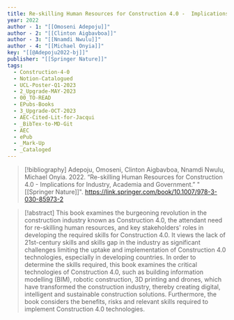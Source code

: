 ```yaml
---
title: Re-skilling Human Resources for Construction 4.0 -  Implications for Industry, Academia and Government
year: 2022
author - 1: "[[Omoseni Adepoju]]"
author - 2: "[[Clinton Aigbavboa]]"
author - 3: "[[Nnamdi Nwulu]]"
author - 4: "[[Michael Onyia]]"
key: "[[@Adepoju2022-bj]]"
publisher: "[[Springer Nature]]"
tags:
  - Construction-4-0
  - Notion-Catalogued
  - UCL-Poster-Q1-2023
  - 2_Upgrade-MAY-2023
  - 00_TO-READ
  - EPubs-Books
  - 3_Upgrade-OCT-2023
  - AEC-Cited-Lit-for-Jacqui
  - _BibTex-to-MD-Git
  - AEC
  - ePub
  - _Mark-Up
  - _Cataloged
---
```


> [!bibliography]
> Adepoju, Omoseni, Clinton Aigbavboa, Nnamdi Nwulu, Michael Onyia. 2022. “Re-skilling Human Resources for Construction 4.0 -  Implications for Industry, Academia and Government.” "[[Springer Nature]]". https://link.springer.com/book/10.1007/978-3-030-85973-2

> [!abstract]
> This book examines the burgeoning revolution in the construction industry known as Construction 4.0, the attendant need for re-skilling human resources, and key stakeholders' roles in developing the required skills for Construction 4.0. It views the lack of 21st-century skills and skills gap in the industry as significant challenges limiting the uptake and implementation of Construction 4.0 technologies, especially in developing countries. In order to determine the skills required, this book examines the critical technologies of Construction 4.0, such as building information modelling (BIM), robotic construction, 3D printing and drones, which have transformed the construction industry, thereby creating digital, intelligent and sustainable construction solutions. Furthermore, the book considers the benefits, risks and relevant skills required to implement Construction 4.0 technologies.